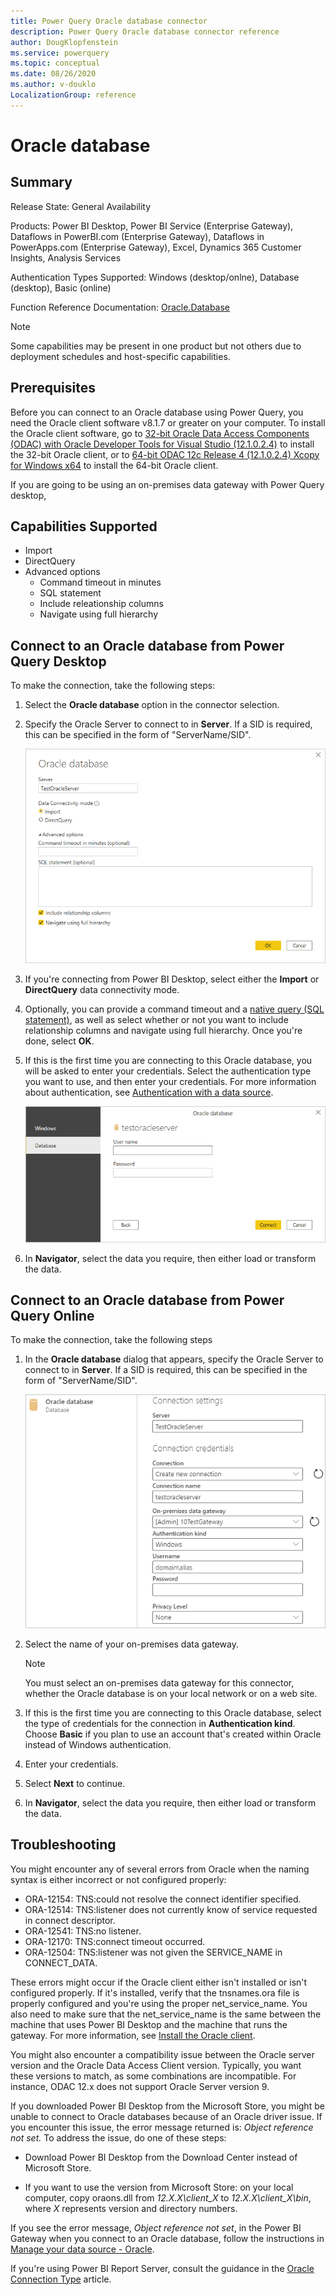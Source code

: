 ```yaml
---
title: Power Query Oracle database connector
description: Power Query Oracle database connector reference
author: DougKlopfenstein
ms.service: powerquery
ms.topic: conceptual
ms.date: 08/26/2020
ms.author: v-douklo
LocalizationGroup: reference
---
```


# Oracle database
 
## Summary
 
Release State: General Availability

Products: Power BI Desktop, Power BI Service (Enterprise Gateway), Dataflows in PowerBI.com (Enterprise Gateway), Dataflows in PowerApps.com (Enterprise Gateway), Excel, Dynamics 365 Customer Insights, Analysis Services

Authentication Types Supported: Windows (desktop/onlne), Database (desktop), Basic (online)

Function Reference Documentation: [Oracle.Database](https://docs.microsoft.com/powerquery-m/oracle-database)

>[!Note]
> Some capabilities may be present in one product but not others due to deployment schedules and host-specific capabilities.

## Prerequisites

Before you can connect to an Oracle database using Power Query, you need the Oracle client software v8.1.7 or greater on your computer. To install the Oracle client software, go to [32-bit Oracle Data Access Components (ODAC) with Oracle Developer Tools for Visual Studio (12.1.0.2.4)](https://www.oracle.com/technetwork/topics/dotnet/utilsoft-086879.html) to install the 32-bit Oracle client, or to [64-bit ODAC 12c Release 4 (12.1.0.2.4) Xcopy for Windows x64](https://www.oracle.com/technetwork/database/windows/downloads/index-090165.html) to install the 64-bit Oracle client.

If you are going to be using an on-premises data gateway with Power Query desktop, 
 
## Capabilities Supported
* Import
* DirectQuery
* Advanced options
   * Command timeout in minutes
   * SQL statement
   * Include releationship columns
   * Navigate using full hierarchy
    
## Connect to an Oracle database from Power Query Desktop

To make the connection, take the following steps:
 
1. Select the **Oracle database** option in the connector selection.
 
2. Specify the Oracle Server to connect to in **Server**. If a SID is required, this can be specified in the form of "ServerName/SID".

   ![Enter Oracle database connection](./media/oracle-database/select-database.png)
   
3. If you're connecting from Power BI Desktop, select either the **Import** or **DirectQuery** data connectivity mode.

4. Optionally, you can provide a command timeout and a [native query (SQL statement)](../native-database-query.md), as well as select whether or not you want to include relationship columns and navigate using full hierarchy. Once you're done, select **OK**.

5. If this is the first time you are connecting to this Oracle database, you will be asked to enter your credentials. Select the authentication type you want to use, and then enter your credentials. For more information about authentication, see [Authentication with a data source](connectorauthentication.md).

   ![Enter your Oracle database credentials](./media/oracle-database/sign-in.png)

6. In **Navigator**, select the data you require, then either load or transform the data.

## Connect to an Oracle database from Power Query Online

To make the connection, take the following steps

1. In the **Oracle database** dialog that appears, specify the Oracle Server to connect to in **Server**. If a SID is required, this can be specified in the form of "ServerName/SID".

   ![Enter Oracle database online connection](./media/oracle-database/select-database-online.png)

2. Select the name of your on-premises data gateway.

   >[!Note]
   > You must select an on-premises data gateway for this connector, whether the Oracle database is on your local network or on a web site.

4. If this is the first time you are connecting to this Oracle database, select the type of credentials for the connection in **Authentication kind**. Choose **Basic** if you plan to use an account that's created within Oracle instead of Windows authentication. 

5. Enter your credentials.

6. Select **Next** to continue.

7. In **Navigator**, select the data you require, then either load or transform the data.

## Troubleshooting

You might encounter any of several errors from Oracle when the naming syntax is either incorrect or not configured properly:

* ORA-12154: TNS:could not resolve the connect identifier specified.
* ORA-12514: TNS:listener does not currently know of service requested in connect descriptor.
* ORA-12541: TNS:no listener.
* ORA-12170: TNS:connect timeout occurred.
* ORA-12504: TNS:listener was not given the SERVICE_NAME in CONNECT_DATA.

These errors might occur if the Oracle client either isn't installed or isn't configured properly. If it's installed, verify that the tnsnames.ora file is properly configured and you're using the proper net_service_name. You also need to make sure that the net_service_name is the same between the machine that uses Power BI Desktop and the machine that runs the gateway. For more information, see [Install the Oracle client]().

You might also encounter a compatibility issue between the Oracle server version and the Oracle Data Access Client version. Typically, you want these versions to match, as some combinations are incompatible. For instance, ODAC 12.x does not support Oracle Server version 9.

If you downloaded Power BI Desktop from the Microsoft Store, you might be unable to connect to Oracle databases because of an Oracle driver issue. If you encounter this issue, the error message returned is: *Object reference not set.* To address the issue, do one of these steps:

* Download Power BI Desktop from the Download Center instead of Microsoft Store.

* If you want to use the version from Microsoft Store: on your local computer, copy oraons.dll from *12.X.X\client_X* to *12.X.X\client_X\bin*, where *X* represents version and directory numbers.

If you see the error message, *Object reference not set*, in the Power BI Gateway when you connect to an Oracle database, follow the instructions in [Manage your data source - Oracle](https://docs.microsoft.com/power-bi/connect-data/service-gateway-onprem-manage-oracle).

If you're using Power BI Report Server, consult the guidance in the [Oracle Connection Type](https://docs.microsoft.com/sql/reporting-services/report-data/oracle-connection-type-ssrs) article.

